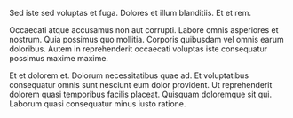 Sed iste sed voluptas et fuga. Dolores et illum blanditiis. Et et rem.
 Occaecati atque accusamus non aut corrupti. Labore omnis asperiores et nostrum. Quia possimus quo mollitia. Corporis quibusdam vel omnis earum doloribus. Autem in reprehenderit occaecati voluptas iste consequatur possimus maxime maxime.
 Et et dolorem et. Dolorum necessitatibus quae ad. Et voluptatibus consequatur omnis sunt nesciunt eum dolor provident. Ut reprehenderit dolorem quasi temporibus facilis placeat. Quisquam doloremque sit qui. Laborum quasi consequatur minus iusto ratione.